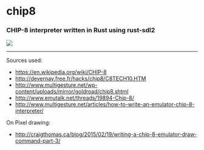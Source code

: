 # chip8
### CHIP-8 interpreter written in Rust using rust-sdl2

![](http://i.imgur.com/E1WLHkL.png)

---

Sources used:

* https://en.wikipedia.org/wiki/CHIP-8
* http://devernay.free.fr/hacks/chip8/C8TECH10.HTM
* http://www.multigesture.net/wp-content/uploads/mirror/goldroad/chip8.shtml
* http://www.emutalk.net/threads/19894-Chip-8/
* http://www.multigesture.net/articles/how-to-write-an-emulator-chip-8-interpreter/

On Pixel drawing:

* http://craigthomas.ca/blog/2015/02/19/writing-a-chip-8-emulator-draw-command-part-3/
